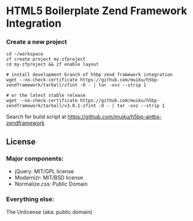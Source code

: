 # HTML5 Boilerplate Zend Framework Integration

### Create a new project

    cd ~/workspace
    zf create project my-zfproject
    cd my-zfproject && zf enable layout

    # install development branch of h5bp zend framework integration
    wget --no-check-certificate https://github.com/muiku/h5bp-zendframework/tarball/zfint -O - | tar -xvz --strip 1

    # or the latest stable release
    wget --no-check-certificate https://github.com/muiku/h5bp-zendframework/tarball/v3.0.1-zfint -O - | tar -xvz --strip 1


Search for build script at https://github.com/muiku/h5bp-antbs-zendframework
    
## License

### Major components:

* jQuery: MIT/GPL license
* Modernizr: MIT/BSD license
* Normalize.css: Public Domain

### Everything else:

The Unlicense (aka: public domain)
